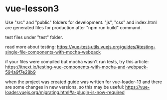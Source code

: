 # vue-lesson3

Use "src" and "public" folders for development.
"js", "css" and index.html are generated files 
for production after "npm run build" command.  

test files under "test" folder.


read more about testing:
https://vue-test-utils.vuejs.org/guides/#testing-single-file-components-with-mocha-webpack

if your files were compiled but mocha wasn't run tests, try this article:
https://itnext.io/testing-vue-components-with-mocha-and-webpack-594a9f7e28b9

when the project was created guide was written for vue-loader-13 and there are some changes 
in new versions, so this may be useful:
https://vue-loader.vuejs.org/migrating.html#a-plugin-is-now-required
